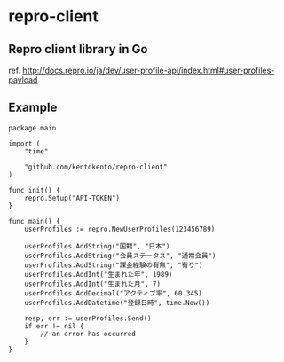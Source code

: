 # repro-client

## Repro client library in Go

ref. http://docs.repro.io/ja/dev/user-profile-api/index.html#user-profiles-payload

## Example

```
package main

import (
	"time"

	"github.com/kentokento/repro-client"
)

func init() {
	repro.Setup("API-TOKEN")
}

func main() {
	userProfiles := repro.NewUserProfiles(123456789)

	userProfiles.AddString("国籍", "日本")
	userProfiles.AddString("会員ステータス", "通常会員")
	userProfiles.AddString("課金経験の有無", "有り")
	userProfiles.AddInt("生まれた年", 1989)
	userProfiles.AddInt("生まれた月", 7)
	userProfiles.AddDecimal("アクティブ率", 60.345)
	userProfiles.AddDatetime("登録日時", time.Now())

	resp, err := userProfiles.Send()
	if err != nil {
		// an error has occurred
	}
}
```
